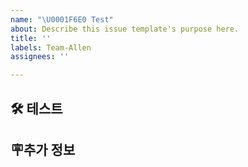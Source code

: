 ```yaml
---
name: "\U0001F6E0 Test"
about: Describe this issue template's purpose here.
title: ''
labels: Team-Allen
assignees: ''

---
```


<!-- 테스트 한 기능에 대해 설명해주세요 -->
## 🛠️ 테스트

## 🪧추가 정보
